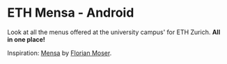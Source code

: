 # ETH Mensa - Android

Look at all the menus offered at the university campus' for ETH Zurich. **All in one place!**

Inspiration: [Mensa](https://github.com/famoser/Mensa) by [Florian Moser](https://famoser.ch/).
